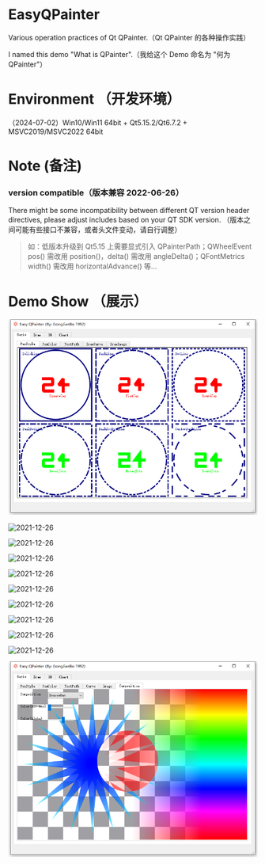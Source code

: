 # EasyQPainter 

Various operation practices of Qt QPainter.（Qt QPainter 的各种操作实践）

I named this demo "What is QPainter".（我给这个 Demo 命名为 "何为 QPainter"）

# Environment （开发环境）

（2024-07-02）Win10/Win11 64bit + Qt5.15.2/Qt6.7.2 + MSVC2019/MSVC2022 64bit

# Note  (备注)

### version compatible（版本兼容 2022-06-26）

There might be some incompatibility between different QT version header directives, please adjust includes based on your QT SDK version. （版本之间可能有些接口不兼容，或者头文件变动，请自行调整）
> 如：低版本升级到 Qt5.15 上需要显式引入 QPainterPath；QWheelEvent pos() 需改用 position()，delta() 需改用 angleDelta()；QFontMetrics width() 需改用 horizontalAdvance() 等...

# Demo Show （展示）

![2021-12-26](img/demo/1.png)

![2021-12-26](img/demo/2.png)

![2021-12-26](img/demo/3.png)

![2021-12-26](img/demo/4.png)

![2021-12-26](img/demo/5.png)

![2021-12-26](img/demo/6.png)

![2021-12-26](img/demo/7.png)

![2021-12-26](img/demo/8.png)

![2021-12-26](img/demo/9.png)

![2021-12-26](img/demo/10.png)

![2023-09-12](img/demo/11.png)

